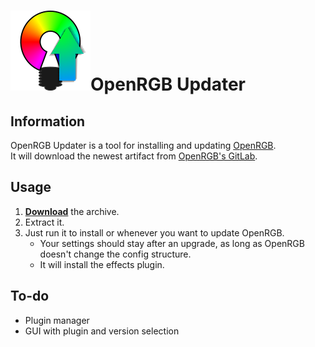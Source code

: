 # ![Logo](Logo.png)OpenRGB Updater

## Information
OpenRGB Updater is a tool for installing and updating [OpenRGB](https://openrgb.org).  
It will download the newest artifact from [OpenRGB's GitLab](https://gitlab.com/CalcProgrammer1/OpenRGB).

## Usage
1. **[Download](https://github.com/IceBeach7/OpenRGB-Updater/releases)** the archive.
2. Extract it.
3. Just run it to install or whenever you want to update OpenRGB.
    - Your settings should stay after an upgrade, as long as OpenRGB doesn't change the config structure.
    - It will install the effects plugin.

## To-do
- Plugin manager
- GUI with plugin and version selection